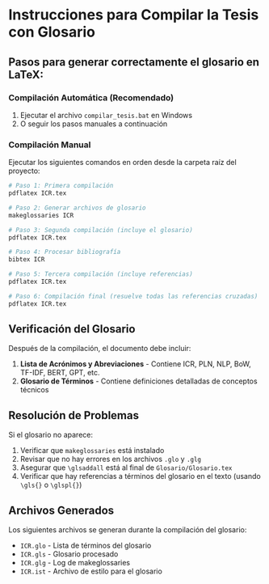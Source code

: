 # Instrucciones para Compilar la Tesis con Glosario

## Pasos para generar correctamente el glosario en LaTeX:

### Compilación Automática (Recomendado)
1. Ejecutar el archivo `compilar_tesis.bat` en Windows
2. O seguir los pasos manuales a continuación

### Compilación Manual
Ejecutar los siguientes comandos en orden desde la carpeta raíz del proyecto:

```bash
# Paso 1: Primera compilación
pdflatex ICR.tex

# Paso 2: Generar archivos de glosario
makeglossaries ICR

# Paso 3: Segunda compilación (incluye el glosario)
pdflatex ICR.tex

# Paso 4: Procesar bibliografía
bibtex ICR

# Paso 5: Tercera compilación (incluye referencias)
pdflatex ICR.tex

# Paso 6: Compilación final (resuelve todas las referencias cruzadas)
pdflatex ICR.tex
```

## Verificación del Glosario

Después de la compilación, el documento debe incluir:

1. **Lista de Acrónimos y Abreviaciones** - Contiene ICR, PLN, NLP, BoW, TF-IDF, BERT, GPT, etc.
2. **Glosario de Términos** - Contiene definiciones detalladas de conceptos técnicos

## Resolución de Problemas

Si el glosario no aparece:
1. Verificar que `makeglossaries` está instalado
2. Revisar que no hay errores en los archivos `.glo` y `.glg`
3. Asegurar que `\glsaddall` está al final de `Glosario/Glosario.tex`
4. Verificar que hay referencias a términos del glosario en el texto (usando `\gls{}` o `\glspl{}`)

## Archivos Generados

Los siguientes archivos se generan durante la compilación del glosario:
- `ICR.glo` - Lista de términos del glosario
- `ICR.gls` - Glosario procesado
- `ICR.glg` - Log de makeglossaries
- `ICR.ist` - Archivo de estilo para el glosario
